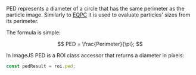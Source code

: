 PED represents a diameter of a circle that has the same perimeter as the particle image.
Similarly to [EQPC](./EQPC.md 'internal link on eqpc') it is used to evaluate particles' sizes from its perimeter.

The formula is simple:

$$
PED = \frac{Perimeter}{\pi};
$$

In ImageJS PED is a ROI class accessor that returns a diameter in pixels:

```ts
const pedResult = roi.ped;
```
